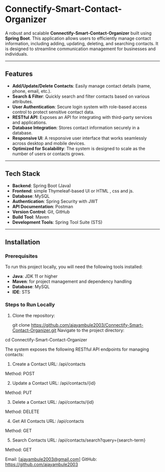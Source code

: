 # Connectify-Smart-Contact-Organizer

A robust and scalable **Connectify-Smart-Contact-Organizer** built using **Spring Boot**. This application allows users to efficiently manage contact information, including adding, updating, deleting, and searching contacts. It is designed to streamline communication management for businesses and individuals.

---

## Features 

- **Add/Update/Delete Contacts**: Easily manage contact details (name, phone, email, etc.). 
- **Search & Filter**: Quickly search and filter contacts based on various attributes.
- **User Authentication**: Secure login system with role-based access control to protect sensitive contact data.
- **RESTful API**: Exposes an API for integrating with third-party services and applications.
- **Database Integration**: Stores contact information securely in a database.
- **Responsive UI**: A responsive user interface that works seamlessly across desktop and mobile devices.
- **Optimized for Scalability**: The system is designed to scale as the number of users or contacts grows.

---

## Tech Stack

- **Backend**: Spring Boot (Java)
- **Frontend**: simple Thymeleaf-based UI or HTML , css and js.
- **Database**: MySQL
- **Authentication**: Spring Security with JWT
- **API Documentation**: Postman
- **Version Control**: Git, GitHub
- **Build Tool**: Maven 
- **Development Tools**: Spring Tool Suite (STS)

---

## Installation

### Prerequisites

To run this project locally, you will need the following tools installed:

- **Java**: JDK 11 or higher
- **Maven**: for project management and dependency handling
- **Database**: MySQL 
- **IDE**:  STS

### Steps to Run Locally

1. Clone the repository:

   
   git clone  https://github.com/ajayambule2003/Connectify-Smart-Contact-Organizer.git
Navigate to the project directory:

cd Connectify-Smart-Contact-Organizer

The system exposes the following RESTful API endpoints for managing contacts:

1. Create a Contact
URL: /api/contacts

Method: POST
 
2. Update a Contact
URL: /api/contacts/{id}

Method: PUT
 
3. Delete a Contact
URL: /api/contacts/{id}

Method: DELETE
 
4. Get All Contacts
URL: /api/contacts

Method: GET
 
5. Search Contacts
URL: /api/contacts/search?query={search-term}

Method: GET

Email: [ajayambule2003@gmail.com]
GitHub: https://github.com/ajayambule2003